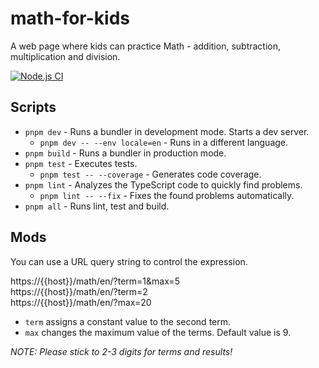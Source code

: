 # math-for-kids

A web page where kids can practice Math - addition, subtraction, multiplication and division.

[![Node.js CI](https://github.com/ltodorov/math-for-kids/actions/workflows/node.js.yml/badge.svg)](https://github.com/ltodorov/math-for-kids/actions/workflows/node.js.yml)

## Scripts

- `pnpm dev` - Runs a bundler in development mode. Starts a dev server.
    - `pnpm dev -- --env locale=en` - Runs in a different language.
- `pnpm build` - Runs a bundler in production mode.
- `pnpm test` - Executes tests.
    - `pnpm test -- --coverage` - Generates code coverage.
- `pnpm lint` - Analyzes the TypeScript code to quickly find problems.
    - `pnpm lint -- --fix` - Fixes the found problems automatically.
- `pnpm all` - Runs lint, test and build.

## Mods

You can use a URL query string to control the expression.

https://{{host}}/math/en/?term=1&max=5<br>
https://{{host}}/math/en/?term=2<br>
https://{{host}}/math/en/?max=20

- `term` assigns a constant value to the second term.
- `max` changes the maximum value of the terms. Default value is 9.

*NOTE: Please stick to 2-3 digits for terms and results!*
